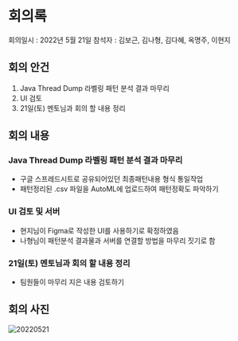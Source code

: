 # 회의록
회의일시 : 2022년 5월 21일
참석자 : 김보근, 김나형, 김다혜, 옥명주, 이현지

## 회의 안건
1. Java Thread Dump 라벨링 패턴 분석 결과 마무리
2. UI 검토
3. 21일(토) 멘토님과 회의 할 내용 정리

## 회의 내용
### Java Thread Dump 라벨링 패턴 분석 결과 마무리
- 구글 스프레드시트로 공유되어있던 최종패턴내용 형식 통일작업
- 패턴정리된 .csv 파일을 AutoML에 업로드하여 패턴정확도 파악하기

### UI 검토 및 서버
- 현지님이 Figma로 작성한 UI를 사용하기로 확정하였음
- 나형님이 패턴분석 결과물과 서버를 연결할 방법을 마무리 짓기로 함

### 21일(토) 멘토님과 회의 할 내용 정리
- 팀원들이 마무리 지은 내용 검토하기

## 회의 사진
![20220521](https://user-images.githubusercontent.com/56188923/169792184-0c197fee-b404-47f5-88cd-279fd035358a.png)
